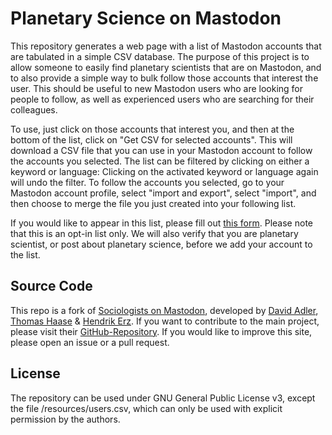 # Planetary Science on Mastodon

This repository generates a web page with a list of Mastodon accounts that are tabulated in a simple CSV database. The purpose of this project is to allow someone to easily find planetary scientists that are on Mastodon, and to also provide a simple way to bulk follow those accounts that interest the user. This should be useful to new Mastodon users who are looking for people to follow, as well as experienced users who are searching for their colleagues.

To use, just click on those accounts that interest you, and then at the bottom of the list, click on "Get CSV for selected accounts". This will download a CSV file that you can use in your Mastodon account to follow the accounts you selected. The list can be filtered by clicking on either a keyword or language: Clicking on the activated keyword or language again will undo the filter. To follow the accounts you selected, go to your Mastodon account profile, select "import and export", select "import", and then choose to merge the file you just created into your following list.

If you would like to appear in this list, please fill out <a href="https://framaforms.org/planetary-science-on-mastodon-1680362333">this form</a>. Please note that this is an opt-in list only. We will also verify that you are planetary scientist, or post about planetary science, before we add your account to the list.

## Source Code

This repo is a fork of <a href="https://trutzig89182.github.io/Mastodon-Sociologists/" target="_blank">Sociologists on Mastodon</a>, developed by <a href="https://social.tchncs.de/@perspektivbrocken" target="_blank">David Adler</a>, <a href="https://social.tchncs.de/@thhaase" target="_blank">Thomas Haase</a> &amp; <a href="https://scholar.social/@hendrikerz" target="_blank">Hendrik Erz</a>. If you want to contribute to the main project, please visit their <a href="https://github.com/trutzig89182/Mastodon-Sociologists" target="_blank">GitHub-Repository</a>. If you would like to improve this site, please open an issue or a pull request.

## License

The repository can be used under GNU General Public License v3, except the file /resources/users.csv, which can only be used with explicit permission by the authors.
